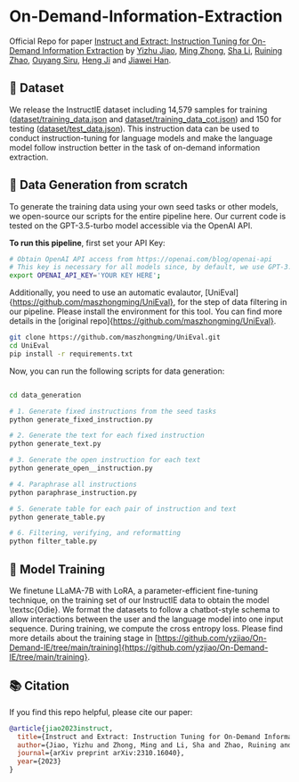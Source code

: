 # On-Demand-Information-Extraction
Official Repo for paper [Instruct and Extract: Instruction Tuning for On-Demand Information Extraction](https://arxiv.org/abs/2310.16040) by [Yizhu Jiao](https://yzjiao.github.io/), [Ming Zhong](https://maszhongming.github.io/), [Sha Li](https://raspberryice.github.io/), [Ruining Zhao](https://ruining0916.github.io/), [Ouyang Siru](https://ozyyshr.github.io/), [Heng Ji](http://blender.cs.illinois.edu/hengji.html) and [Jiawei Han](http://hanj.cs.illinois.edu/).


## :star2: Dataset

We release the InstructIE dataset including 14,579 samples for training ([dataset/training_data.json](https://github.com/yzjiao/On-Demand-IE/blob/main/dataset/training_data.json) and [dataset/training_data_cot.json](https://github.com/yzjiao/On-Demand-IE/blob/main/dataset/training_data_cot.json)) and 150 for testing ([dataset/test_data.json](https://github.com/yzjiao/On-Demand-IE/blob/main/dataset/test_data.json)). 
This instruction data can be used to conduct instruction-tuning for language models and make the language model follow instruction better in the task of on-demand information extraction. 


## :rocket: Data Generation from scratch

To generate the training data using your own seed tasks or other models, we open-source our scripts for the entire pipeline here. Our current code is tested on the GPT-3.5-turbo model accessible via the OpenAI API.

**To run this pipeline**, first set your API Key:
```bash
# Obtain OpenAI API access from https://openai.com/blog/openai-api
# This key is necessary for all models since, by default, we use GPT-3.5-turbo for training data generation
export OPENAI_API_KEY='YOUR KEY HERE';
```

Additionally, you need to use an automatic evalautor, [UniEval]{https://github.com/maszhongming/UniEval}, for the step of data filtering in our pipeline. Please install the environment  for this tool. You can find more details in the [original repo]{https://github.com/maszhongming/UniEval}. 
```bash
git clone https://github.com/maszhongming/UniEval.git
cd UniEval
pip install -r requirements.txt
```


Now, you can run the following scripts for data generation:

```bash

cd data_generation

# 1. Generate fixed instructions from the seed tasks
python generate_fixed_instruction.py

# 2. Generate the text for each fixed instruction
python generate_text.py

# 3. Generate the open instruction for each text
python generate_open__instruction.py

# 4. Paraphrase all instructions 
python paraphrase_instruction.py

# 5. Generate table for each pair of instruction and text
python generate_table.py

# 6. Filtering, verifying, and reformatting
python filter_table.py

```


## :wrench: Model Training 
We finetune LLaMA-7B with LoRA, a parameter-efficient fine-tuning technique, on the training set of our InstructIE data to obtain the model \textsc{Odie}. 
We format the datasets to follow a chatbot-style schema to allow interactions between the user and the language model into one input sequence.
During training, we compute the cross entropy loss.
Please find more details about the training stage in [https://github.com/yzjiao/On-Demand-IE/tree/main/training]{https://github.com/yzjiao/On-Demand-IE/tree/main/training}.



## :books: Citation

If you find this repo helpful, please cite our paper:

```bibtex
@article{jiao2023instruct,
  title={Instruct and Extract: Instruction Tuning for On-Demand Information Extraction},
  author={Jiao, Yizhu and Zhong, Ming and Li, Sha and Zhao, Ruining and Ouyang, Siru and Ji, Heng and Han, Jiawei},
  journal={arXiv preprint arXiv:2310.16040},
  year={2023}
}
```